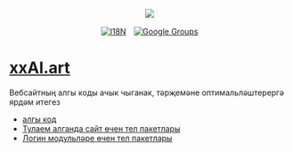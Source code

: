 <p align="center"><a href="https://wac.tax"><img src="https://cdn.jsdelivr.net/gh/wactax/img/logo.svg"/></a></p><p align="center"><a href="https://github.com/wactax/wac.tax/blob/main/doc/README.md#readme"><img alt="I18N" src="https://cdn.jsdelivr.net/gh/wactax/img/t.svg"/></a>　<a href="https://groups.google.com/u/2/g/wactax"><img alt="Google Groups" src="https://cdn.jsdelivr.net/gh/wactax/img/g-groups.svg"/></a></p>

# [xxAI.art](https://xxAI.art)

Вебсайтның алгы коды ачык чыганак, тәрҗемәне оптимальләштерергә ярдәм итегез

* [алгы код](https://github.com/xxai-art/web)
* [Тулаем алганда сайт өчен тел пакетлары](https://github.com/xxai-art/web/tree/main/i18n)
* [Логин модульләре өчен тел пакетлары](https://github.com/wacpkg/user/tree/main/ui.i18n)
